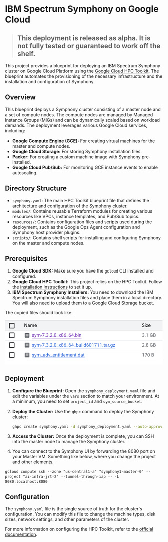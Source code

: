 # IBM Spectrum Symphony on Google Cloud

> ## This deployment is released as alpha. It is not fully tested or guaranteed to work off the shelf.

This project provides a blueprint for deploying an IBM Spectrum Symphony cluster on Google Cloud Platform using the [Google Cloud HPC Toolkit](https://cloud.google.com/hpc-toolkit). The blueprint automates the provisioning of the necessary infrastructure and the installation and configuration of Symphony.

## Overview

This blueprint deploys a Symphony cluster consisting of a master node and a set of compute nodes. The compute nodes are managed by Managed Instance Groups (MIGs) and can be dynamically scaled based on workload demands. The deployment leverages various Google Cloud services, including:

*   **Google Compute Engine (GCE):** For creating virtual machines for the master and compute nodes.
*   **Google Cloud Storage:** For storing Symphony installation files.
*   **Packer:** For creating a custom machine image with Symphony pre-installed.
*   **Google Cloud Pub/Sub:** For monitoring GCE instance events to enable autoscaling.

## Directory Structure

*   `symphony.yaml`: The main HPC Toolkit blueprint file that defines the architecture and configuration of the Symphony cluster.
*   `modules/`: Contains reusable Terraform modules for creating various resources like VPCs, instance templates, and Pub/Sub topics.
*   `resources/`: Contains configuration files and scripts used during the deployment, such as the Google Ops Agent configuration and Symphony host provider plugins.
*   `scripts/`: Contains shell scripts for installing and configuring Symphony on the master and compute nodes.

## Prerequisites

1.  **Google Cloud SDK:** Make sure you have the `gcloud` CLI installed and configured.
2.  **Google Cloud HPC Toolkit:** This project relies on the HPC Toolkit. Follow the [installation instructions](https://cloud.google.com/hpc-toolkit/docs/setup/install-hpc-toolkit) to set it up.
3.  **IBM Spectrum Symphony Installers:** You need to download the IBM Spectrum Symphony installation files and place them in a local directory. You will also need to upload them to a Google Cloud Storage bucket.

The copied files should look like:

![bucket_image](images/data_files.png)

## Deployment

1.  **Configure the Blueprint:** Open the `symphony_deployment.yaml` file and edit the variables under the `vars` section to match your environment. At a minimum, you need to set `project_id` and `sym_source_bucket`.

2.  **Deploy the Cluster:** Use the `ghpc` command to deploy the Symphony cluster:

    ```bash
    ghpc create symphony.yaml -d symphony_deployment.yaml --auto-approve
    ```

3.  **Access the Cluster:** Once the deployment is complete, you can SSH into the master node to manage the Symphony cluster.

4. You can connect to the Symphony UI by forwarding the 8080 port on your Master VM. Something like below, where you change the project and other elements.
```
gcloud compute ssh --zone "us-central1-a" "symphony1-master-0" --project "ai-infra-jrt-2" --tunnel-through-iap -- -L 8080:localhost:8080
```

## Configuration

The `symphony.yaml` file is the single source of truth for the cluster's configuration. You can modify this file to change the machine types, disk sizes, network settings, and other parameters of the cluster.

For more information on configuring the HPC Toolkit, refer to the [official documentation](https://cloud.google.com/hpc-toolkit/docs).
